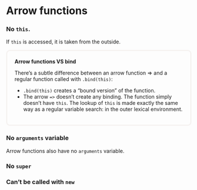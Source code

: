 # Arrow functions

### No `this`.
If `this` is accessed, it is taken from the outside.



<div style="border: 3px #f5f2f0 solid; padding: 20px; border-radius: 10px">
<b>Arrow functions VS bind</b>

There’s a subtle difference between an arrow function => and a regular function called with `.bind(this)`:

- `.bind(this)` creates a “bound version” of the function.
- The arrow `=>` doesn’t create any binding. The function simply doesn’t have `this`. The lookup of `this` is made exactly the same way as a regular variable search: in the outer lexical environment.
</div>

### No `arguments` variable
Arrow functions also have no `arguments` variable.

### No `super`

### Can’t be called with `new`